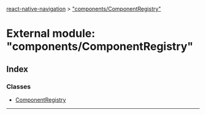 [react-native-navigation](../README.md) > ["components/ComponentRegistry"](../modules/_components_componentregistry_.md)



# External module: "components/ComponentRegistry"

## Index

### Classes

* [ComponentRegistry](../classes/_components_componentregistry_.componentregistry.md)



---
